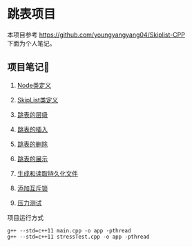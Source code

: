 # 跳表项目
本项目参考 https://github.com/youngyangyang04/Skiplist-CPP \
下面为个人笔记。
## 项目笔记🙂
1. [Node类定义](https://github.com/pengfeiyan-sustech/SkipList/blob/master/%E9%A1%B9%E7%9B%AE%E7%AC%94%E8%AE%B0/1.Node%E7%B1%BB%E5%AE%9A%E4%B9%89.md#%E8%B7%B3%E8%A1%A8%E7%9A%84%E5%AE%9A%E4%B9%89)

2. [SkipList类定义](https://github.com/pengfeiyan-sustech/SkipList/blob/master/%E9%A1%B9%E7%9B%AE%E8%AE%B2%E8%A7%A3/2.SkipList%E7%B1%BB%E5%AE%9A%E4%B9%89.md#skiplist%E7%B1%BB%E5%AE%9A%E4%B9%89)

3. [跳表的层级](https://github.com/pengfeiyan-sustech/SkipList/blob/master/%E9%A1%B9%E7%9B%AE%E8%AE%B2%E8%A7%A3/3.%E8%B7%B3%E8%A1%A8%E7%9A%84%E5%B1%82%E7%BA%A7.md#%E8%B7%B3%E8%A1%A8%E7%9A%84%E5%B1%82%E7%BA%A7)

4. [跳表的插入](https://github.com/pengfeiyan-sustech/SkipList/blob/master/%E9%A1%B9%E7%9B%AE%E8%AE%B2%E8%A7%A3/4.%E8%B7%B3%E8%A1%A8%E7%9A%84%E6%8F%92%E5%85%A5.md#%E8%B7%B3%E8%A1%A8%E7%9A%84%E6%8F%92%E5%85%A5)

5. [跳表的删除](https://github.com/pengfeiyan-sustech/SkipList/blob/master/%E9%A1%B9%E7%9B%AE%E8%AE%B2%E8%A7%A3/5.%E8%B7%B3%E8%A1%A8%E7%9A%84%E5%88%A0%E9%99%A4.md#%E8%B7%B3%E8%A1%A8%E7%9A%84%E5%88%A0%E9%99%A4)

6. [跳表的展示](https://github.com/pengfeiyan-sustech/SkipList/blob/master/%E9%A1%B9%E7%9B%AE%E8%AE%B2%E8%A7%A3/6.%E8%B7%B3%E8%A1%A8%E7%9A%84%E5%B1%95%E7%A4%BA.md#%E8%B7%B3%E8%A1%A8%E7%9A%84%E5%B1%95%E7%A4%BA)

7. [生成和读取持久化文件](https://github.com/pengfeiyan-sustech/SkipList/blob/master/%E9%A1%B9%E7%9B%AE%E8%AE%B2%E8%A7%A3/7.%E7%94%9F%E6%88%90%E5%92%8C%E8%AF%BB%E5%8F%96%E6%8C%81%E4%B9%85%E5%8C%96%E6%96%87%E4%BB%B6.md#%E7%94%9F%E6%88%90%E5%92%8C%E8%AF%BB%E5%8F%96%E6%8C%81%E4%B9%85%E5%8C%96%E6%96%87%E4%BB%B6)

8. [添加互斥锁](https://github.com/pengfeiyan-sustech/SkipList/blob/master/%E9%A1%B9%E7%9B%AE%E8%AE%B2%E8%A7%A3/8.%E6%B7%BB%E5%8A%A0%E4%BA%92%E6%96%A5%E9%94%81.md#%E6%B7%BB%E5%8A%A0%E4%BA%92%E6%96%A5%E9%94%81)

9. [压力测试](https://github.com/pengfeiyan-sustech/SkipList/blob/master/%E9%A1%B9%E7%9B%AE%E8%AE%B2%E8%A7%A3/9.%E5%8E%8B%E5%8A%9B%E6%B5%8B%E8%AF%95.md#%E5%8E%8B%E5%8A%9B%E6%B5%8B%E8%AF%95)

项目运行方式
```
g++ --std=c++11 main.cpp -o app -pthread
g++ --std=c++11 stressTest.cpp -o app -pthread
```
